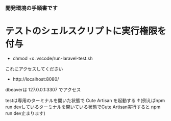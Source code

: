 ### 開発環境の手順書です

# テストのシェルスクリプトに実行権限を付与
- chmod +x .vscode/run-laravel-test.sh

これにアクセスしてください
- http://localhost:8080/

dbeaverは 127.0.0.1:3307 でアクセス

testは専用のターミナルを開いた状態で Cute Artisan を起動する
↑(例えばnpm run devしているターミナルを開いている状態でCute Artisan実行すると npm run dev止まります)